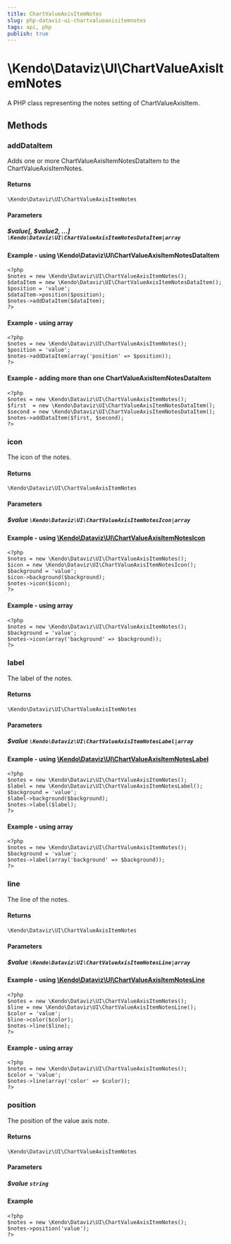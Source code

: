 ```yaml
---
title: ChartValueAxisItemNotes
slug: php-dataviz-ui-chartvalueaxisitemnotes
tags: api, php
publish: true
---
```


# \Kendo\Dataviz\UI\ChartValueAxisItemNotes

A PHP class representing the notes setting of ChartValueAxisItem.


## Methods

### addDataItem

Adds one or more ChartValueAxisItemNotesDataItem to the ChartValueAxisItemNotes.

#### Returns
`\Kendo\Dataviz\UI\ChartValueAxisItemNotes`

#### Parameters

##### $value[, $value2, ...] `\Kendo\Dataviz\UI\ChartValueAxisItemNotesDataItem|array`

#### Example - using \Kendo\Dataviz\UI\ChartValueAxisItemNotesDataItem

    <?php
    $notes = new \Kendo\Dataviz\UI\ChartValueAxisItemNotes();
    $dataItem = new \Kendo\Dataviz\UI\ChartValueAxisItemNotesDataItem();
    $position = 'value';
    $dataItem->position($position);
    $notes->addDataItem($dataItem);
    ?>

#### Example - using array

    <?php
    $notes = new \Kendo\Dataviz\UI\ChartValueAxisItemNotes();
    $position = 'value';
    $notes->addDataItem(array('position' => $position));
    ?>

#### Example - adding more than one ChartValueAxisItemNotesDataItem

    <?php
    $notes = new \Kendo\Dataviz\UI\ChartValueAxisItemNotes();
    $first  = new \Kendo\Dataviz\UI\ChartValueAxisItemNotesDataItem();
    $second = new \Kendo\Dataviz\UI\ChartValueAxisItemNotesDataItem();
    $notes->addDataItem($first, $second);
    ?>

### icon

The icon of the notes.

#### Returns
`\Kendo\Dataviz\UI\ChartValueAxisItemNotes`

#### Parameters

##### $value `\Kendo\Dataviz\UI\ChartValueAxisItemNotesIcon|array`


#### Example - using [\Kendo\Dataviz\UI\ChartValueAxisItemNotesIcon](/api/wrappers/php/Kendo/Dataviz/UI/ChartValueAxisItemNotesIcon)
    <?php
    $notes = new \Kendo\Dataviz\UI\ChartValueAxisItemNotes();
    $icon = new \Kendo\Dataviz\UI\ChartValueAxisItemNotesIcon();
    $background = 'value';
    $icon->background($background);
    $notes->icon($icon);
    ?>

#### Example - using array

    <?php
    $notes = new \Kendo\Dataviz\UI\ChartValueAxisItemNotes();
    $background = 'value';
    $notes->icon(array('background' => $background));
    ?>

### label

The label of the notes.

#### Returns
`\Kendo\Dataviz\UI\ChartValueAxisItemNotes`

#### Parameters

##### $value `\Kendo\Dataviz\UI\ChartValueAxisItemNotesLabel|array`


#### Example - using [\Kendo\Dataviz\UI\ChartValueAxisItemNotesLabel](/api/wrappers/php/Kendo/Dataviz/UI/ChartValueAxisItemNotesLabel)
    <?php
    $notes = new \Kendo\Dataviz\UI\ChartValueAxisItemNotes();
    $label = new \Kendo\Dataviz\UI\ChartValueAxisItemNotesLabel();
    $background = 'value';
    $label->background($background);
    $notes->label($label);
    ?>

#### Example - using array

    <?php
    $notes = new \Kendo\Dataviz\UI\ChartValueAxisItemNotes();
    $background = 'value';
    $notes->label(array('background' => $background));
    ?>

### line

The line of the notes.

#### Returns
`\Kendo\Dataviz\UI\ChartValueAxisItemNotes`

#### Parameters

##### $value `\Kendo\Dataviz\UI\ChartValueAxisItemNotesLine|array`


#### Example - using [\Kendo\Dataviz\UI\ChartValueAxisItemNotesLine](/api/wrappers/php/Kendo/Dataviz/UI/ChartValueAxisItemNotesLine)
    <?php
    $notes = new \Kendo\Dataviz\UI\ChartValueAxisItemNotes();
    $line = new \Kendo\Dataviz\UI\ChartValueAxisItemNotesLine();
    $color = 'value';
    $line->color($color);
    $notes->line($line);
    ?>

#### Example - using array

    <?php
    $notes = new \Kendo\Dataviz\UI\ChartValueAxisItemNotes();
    $color = 'value';
    $notes->line(array('color' => $color));
    ?>

### position
The position of the value axis note.

#### Returns
`\Kendo\Dataviz\UI\ChartValueAxisItemNotes`

#### Parameters

##### $value `string`



#### Example 
    <?php
    $notes = new \Kendo\Dataviz\UI\ChartValueAxisItemNotes();
    $notes->position('value');
    ?>

